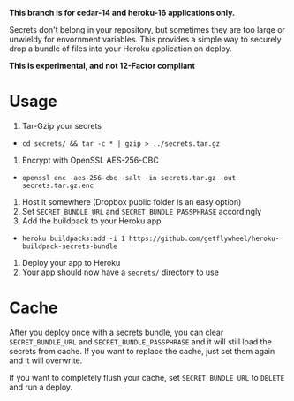 **This branch is for cedar-14 and heroku-16 applications only.**

Secrets don't belong in your repository, but sometimes they are too large or unwieldy for envornment variables.  This provides a simple way to securely drop a bundle of files into your Heroku application on deploy.

__This is experimental, and not 12-Factor compliant__

# Usage

1. Tar-Gzip your secrets
  * `cd secrets/ && tar -c * | gzip > ../secrets.tar.gz`
1. Encrypt with OpenSSL AES-256-CBC
  * `openssl enc -aes-256-cbc -salt -in secrets.tar.gz -out secrets.tar.gz.enc`
1. Host it somewhere (Dropbox public folder is an easy option)
1. Set `SECRET_BUNDLE_URL` and `SECRET_BUNDLE_PASSPHRASE` accordingly
1. Add the buildpack to your Heroku app
  * `heroku buildpacks:add -i 1 https://github.com/getflywheel/heroku-buildpack-secrets-bundle`
1. Deploy your app to Heroku
1. Your app should now have a `secrets/` directory to use

# Cache

After you deploy once with a secrets bundle, you can clear `SECRET_BUNDLE_URL` and `SECRET_BUNDLE_PASSPHRASE` and it will still load the secrets from cache.  If you want to replace the cache, just set them again and it will overwrite.

If you want to completely flush your cache, set `SECRET_BUNDLE_URL` to `DELETE` and run a deploy.

